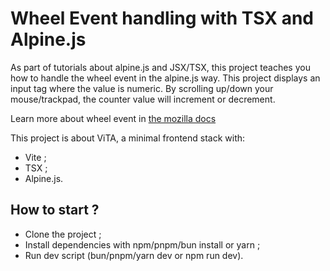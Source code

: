 # Wheel Event handling with TSX and Alpine.js

As part of tutorials about alpine.js and JSX/TSX, this project teaches you how to handle the wheel event in the alpine.js way. This project displays an input tag where the value is numeric. By scrolling up/down your mouse/trackpad, the counter value will increment or decrement.

Learn more about wheel event in [the mozilla docs](https://developer.mozilla.org/en-US/docs/Web/API/Element/wheel_event)

This project is about ViTA, a minimal frontend stack with:

-   Vite ;
-   TSX ;
-   Alpine.js.

## How to start ?

-   Clone the project ;
-   Install dependencies with npm/pnpm/bun install or yarn ;
-   Run dev script (bun/pnpm/yarn dev or npm run dev).